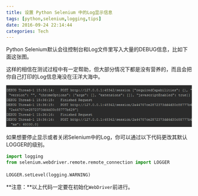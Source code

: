 ```yaml
---
title: 设置 Python Selenium 中的Log显示信息
tags: [python,selenium,logging,tips]
date: 2016-09-24 22:14:44
categories: Tech
---
```

Python Selenium默认会往控制台和Log文件里写入大量的DEBUG信息，比如下面这张图。

<!-- more -->

这样的相信在测试过程中有一定帮助，但大部分情况下都是没有营养的，而且会把你自己打印的Log信息淹没在汪洋大海中。

![](images/selenium-debug-logging.png)

如果想要停止显示或者关闭Selenium中的Log，你可以通过以下代码更改其默认LOGGER的级别。

```python
import logging
from selenium.webdriver.remote.remote_connection import LOGGER

LOGGER.setLevel(logging.WARNING)
```
**注意：**以上代码一定要在初始化`WebDriver`前进行。